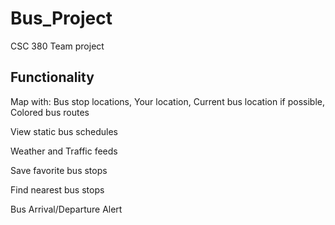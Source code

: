 # Bus_Project
CSC 380 Team project

Functionality
-----------------------------------
Map with: 
 Bus stop locations,
 Your location,
 Current bus location if possible,
 Colored bus routes

View static bus schedules

Weather and Traffic feeds

Save favorite bus stops

Find nearest bus stops

Bus Arrival/Departure Alert
